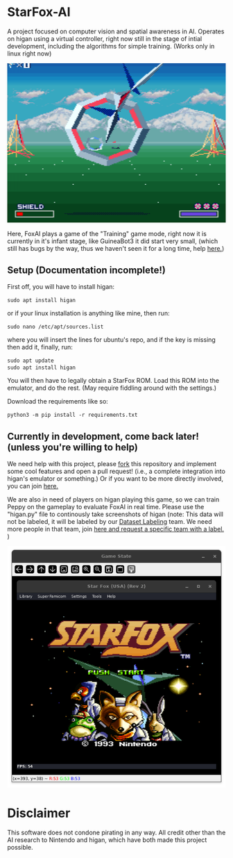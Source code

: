 # StarFox-AI
A project focused on computer vision and spatial awareness in AI. Operates on higan using a virtual controller, right now still in the stage of intial development, including the algorithms for simple training. (Works only in linux right now)

![FoxAI in training game mode](https://github.com/GuineaBot3Labs/StarFox-AI/blob/main/FoxAI.png)

Here, FoxAI plays a game of the "Training" game mode, right now it is currently in it's infant stage, like GuineaBot3 it did start very small, (which still has bugs by the way, thus we haven't seen it for a long time, help [here.](https://github.com/GuineaBot3Labs/deep-GuineaBot3-lichess-bot))

## Setup (Documentation incomplete!) ##
First off, you will have to install higan:

    sudo apt install higan

or if your linux installation is anything like mine, then run:

    sudo nano /etc/apt/sources.list

where you will insert the lines for ubuntu's repo, and if the key is missing then add it, finally, run:

    sudo apt update
    sudo apt install higan

You will then have to legally obtain a StarFox ROM. Load this ROM into the emulator, and do the rest. (May require fiddling around with the settings.)

Download the requirements like so:

    python3 -m pip install -r requirements.txt

## Currently in development, come back later! (unless you're willing to help) ##

We need help with this project, please [fork](../../fork) this repository and implement some cool features and open a pull request! (i.e., a complete integration into higan's emulator or something.) Or if you want to be more directly involved, you can join [here.](https://github.com/GuineaBot3Labs/join)

We are also in need of players on higan playing this game, so we can train Peppy on the gameplay to evaluate FoxAI in real time. Please use the "higan.py" file to continously take screenshots of higan (note: This data will not be labeled, it will be labeled by our [Dataset Labeling](https://github.com/orgs/GuineaBot3Labs/teams/dataset-labelers) team. We need more people in that team, join [here and request a specific team with a label.](https://github.com/GuineaBot3Labs/join)
)

![FoxAI in training game mode](https://github.com/GuineaBot3Labs/StarFox-AI/blob/main/Vision.png)

# Disclaimer
This software does not condone pirating in any way. All credit other than the AI research to Nintendo and higan, which have both made this project possible.
